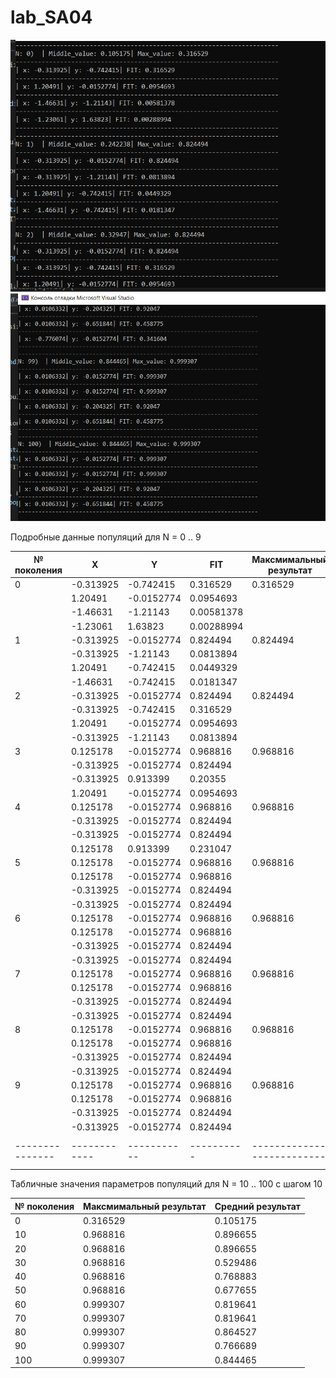 # lab_SA04

![alt text](https://github.com/PolkaBBB/Lab_SA04/blob/master/img1.PNG)
![alt text](https://github.com/PolkaBBB/Lab_SA04/blob/master/img2.PNG)


Подробные данные популяций для N = 0 .. 9


| №  поколения  | X          | Y         | FIT      | Максмимальный  результат | Средний  результат |
|---------------|------------|-----------|----------|--------------------------|--------------------|
| 0             | -0.313925  | -0.742415 | 0.316529 |      0.316529            |     0.105175       |
|               |  1.20491   | -0.0152774|0.0954693 |                          |                    |
|               |  -1.46631  | -1.21143  |0.00581378|                          |                    |
|               |  -1.23061  |  1.63823  |0.00288994|                          |                    |
|1              | -0.313925	 |-0.0152774 | 0.824494 |      0.824494            |    0.242238        | 
|               | -0.313925	 | -1.21143	 |0.0813894 |                          |                    |
|               |   1.20491	 | -0.742415 |0.0449329 |                          |                    | 
|               |  -1.46631  | -0.742415 |0.0181347 |                          |                    |
|2	            |-0.313925	 |-0.0152774 | 0.824494 |0.824494                  |	0.32947           |
|	              |-0.313925	 |-0.742415  |0.316529  |                          |                    |
|               |	1.20491    |-0.0152774 |0.0954693	|                          |                    |	
|               |	-0.313925  |	-1.21143 |0.0813894	|                          |                    |	
|3              |	0.125178	 |-0.0152774 |	0.968816|0.968816                  |0.523083            |
|               |	-0.313925	 |-0.0152774 |	0.824494|                          |                    |	
|               |-0.313925	 |0.913399	 |0.20355	  |                          |                    |	
|               |1.20491     |-0.0152774 |0.0954693	|                          |                    |	
|4              |	0.125178   |-0.0152774 |	0.968816|	                0.968816 |0.712213            |
|               |	-0.313925	 |-0.0152774 |	0.824494|                          |                    |		
|               |	-0.313925	 |-0.0152774 |	0.824494|                          |                    |	
|               |	0.125178   |	0.913399 |0.231047	|                          |                    |
|5              |	0.125178	 |-0.0152774 |0.968816  |	0.968816	               |0.896655            |
|               |0.125178    |-0.0152774 |	0.968816|                          |                    |		
|               |	-0.313925	 |-0.0152774 |0.824494	|                          |                    |
|               |	-0.313925  |-0.0152774 |	0.824494|                          |                    |		
|6	            |0.125178    |-0.0152774 |0.968816  |	0.968816                 |	0.896655          |
|               |	0.125178   |-0.0152774 |	0.968816|                          |                    |		
|               |	-0.313925	 |-0.0152774 |0.824494  |                          |                    |		
|               |	-0.313925	 |-0.0152774 |	0.824494|                          |                    |		
|7	            |0.125178    |-0.0152774 |0.968816	|                  0.968816|           	0.896655|
|               |	0.125178   |-0.0152774 |0.968816	|                          |                    |	
|               |	-0.313925  |-0.0152774 |	0.824494|                          |                    |		
|               |	-0.313925  |-0.0152774 |	0.824494|                          |                    |		
|8              |	0.125178   |-0.0152774 |0.968816	|           0.968816       |	0.896655          |
|               |0.125178    |-0.0152774 |	0.968816|                          |                    |		
|               |	-0.313925  |-0.0152774 |	0.824494|                          |                    |		
|               |-0.313925   |-0.0152774 |	0.824494|                          |                    |		
|9              |	0.125178   |-0.0152774 |	0.968816|	                 0.968816|	          0.896655|
|               |	0.125178	 |-0.0152774 |	0.968816|                          |                    |		
|               |	-0.313925  |-0.0152774 |	0.824494|                          |                    |		
|               |	-0.313925	 |-0.0152774 |	0.824494|                          |                    |		
|---------------|------------|-----------|----------|--------------------------|--------------------|

 
Табличные значения параметров популяций для N = 10 .. 100 с шагом 10


| №   поколения | Максмимальный   результат | Средний   результат |
|---------------|---------------------------|---------------------|
| 0             | 0.316529                  | 0.105175            |
| 10            | 0.968816                  | 0.896655            |
| 20            | 0.968816                  | 0.896655            |
| 30            | 0.968816                  | 0.529486            |
| 40            | 0.968816                  | 0.768883            |
| 50            | 0.968816                  | 0.677655            |
| 60            | 0.999307                  | 0.819641            |
| 70            | 0.999307                  | 0.819641            |
| 80            | 0.999307                  | 0.864527            |
| 90            | 0.999307                  | 0.766689            |
| 100           | 0.999307                  | 0.844465            |
